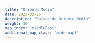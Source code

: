 ```yaml
---
title: "Oriente Medio"
date: 2023-02-26
description: "Países de Oriente Medio"
weight: 30
map_index: "middleEast"
additional_map_class: "wide-map3"
---
```

